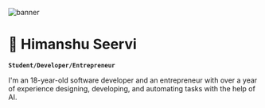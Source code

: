 ![banner]()

# 💼 Himanshu Seervi

**`Student/Developer/Entrepreneur`**

I'm an 18-year-old software developer and an entrepreneur with over a year of experience designing, developing, and automating tasks with the help of AI.
<!--
**HimanshuS10/HimanshuS10** is a ✨ _special_ ✨ repository because its `README.md` (this file) appears on your GitHub profile.

Here are some ideas to get you started:

- 🔭 I’m currently working on ...
- 🌱 I’m currently learning ...
- 👯 I’m looking to collaborate on ...
- 🤔 I’m looking for help with ...
- 💬 Ask me about ...
- 📫 How to reach me: ...
- 😄 Pronouns: ...
- ⚡ Fun fact: ...
-->
